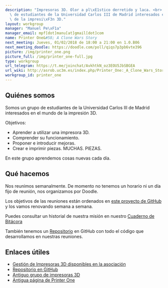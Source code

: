 ```yaml
---
description: "Impresoras 3D. Olor a pl\xE1stico derretido y laca. <br> Somos un grupo\
  \ de estudiantes de la Universidad Carlos III de Madrid interesados en el mundo\
  \ de la impresi\xF3n 3D."
layout: workgroup
manager: "Manuel Pe\xF1a"
manager_email: mpf[dot]manu[at]gmail[dot]com
name: Printer One&#58; A Clone Wars Story
next_meeting: Jueves, 01/02/2018 de 18:00 a 21:00 en 1.0.B06
next_meeting_doodle: https://doodle.com/poll/qiqs7p3pb6vte396
picture: /img/printer_one.png
picture_full: /img/printer_one-full.jpg
type: workgroup
url_telegram: https://t.me/joinchat/AvkhtkN_oz3EOU5JbSBGEA
url_wiki: http://asrob.uc3m.es/index.php/Printer_One:_A_Clone_Wars_Story
workgroup_id: printer_one
---
```


<!--- Model for next_meeting string here --->
<!--- next_meeting: Jueves, 21/12/2017 de 15:00 a 19:00 en 1.0.B06 --->

## Quiénes somos

Somos un grupo de estudiantes de la Universidad Carlos III de Madrid interesados en el mundo de la impresión 3D.

Objetivos:

 * Aprender a utilizar una impresora 3D.
 * Comprender su funcionamiento.
 * Proponer e introducir mejoras.
 * Crear e imprimir piezas. MUCHAS. PIEZAS.

En este grupo aprendemos cosas nuevas cada día.

## Qué hacemos

Nos reunimos semanalmente. De momento no tenemos un horario ni un día fijo de reunión, nos organizamos por Doodle.

Los objetivos de las reuniones están ordenados en [este proyecto de GitHub](https://github.com/asrob-uc3m/impresoras-asrob/projects/1) y los vamos renovando semana a semana.

Puedes consultar un historial de nuestra misión en nuestro [Cuaderno de Bitácora](https://github.com/asrob-uc3m/impresoras-asrob/wiki/Printer-One-A-Clone-Wars-Story.-Cuaderno-de-Bit%C3%A1cora)

También tenemos un [Repositorio](https://github.com/asrob-uc3m/impresoras-asrob) en GitHub con todo el código que desarrollamos en nuestras reuniones.

## Enlaces útiles
 * [Gestión de Impresoras 3D disponibles en la asociación](http://asrob.uc3m.es/printers/)
 * [Repositorio en GitHub](https://github.com/asrob-uc3m/impresoras-asrob)
 * [Antiguo grupo de impresoras 3D](http://asrob.uc3m.es/index.php/Impresora-3D_Open_Source)
 * [Antigua página de Printer One](http://asrob.uc3m.es/index.php/Printer_One:_A_Clone_Wars_Story)